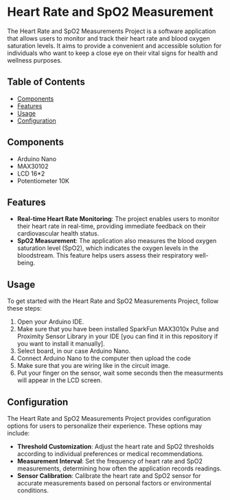 # Heart Rate and SpO2 Measurement

The Heart Rate and SpO2 Measurements Project is a software application that allows users to monitor and track their heart rate and blood oxygen saturation levels. It aims to provide a convenient and accessible solution for individuals who want to keep a close eye on their vital signs for health and wellness purposes.

## Table of Contents

- [Components](#components)
- [Features](#features)
- [Usage](#usage)
- [Configuration](#configuration)

## Components

- Arduino Nano
- MAX30102
- LCD 16*2
- Potentiometer 10K

## Features

- **Real-time Heart Rate Monitoring**: The project enables users to monitor their heart rate in real-time, providing immediate feedback on their cardiovascular health status.
- **SpO2 Measurement**: The application also measures the blood oxygen saturation level (SpO2), which indicates the oxygen levels in the bloodstream. This feature helps users assess their respiratory well-being.

## Usage

To get started with the Heart Rate and SpO2 Measurements Project, follow these steps:

1. Open your Arduino IDE.
2. Make sure that you have been installed SparkFun MAX3010x Pulse and Proximity Sensor Library in your IDE [you can find it in this repository if you want to install it manually].
3. Select board, in our case Arduino Nano.
4. Connect Arduino Nano to the computer then upload the code
5. Make sure that you are wiring like in the circuit image.
6. Put your finger on the sensor, wait some seconds then the measurments will appear in the LCD screen.

## Configuration

The Heart Rate and SpO2 Measurements Project provides configuration options for users to personalize their experience. These options may include:

- **Threshold Customization**: Adjust the heart rate and SpO2 thresholds according to individual preferences or medical recommendations.
- **Measurement Interval**: Set the frequency of heart rate and SpO2 measurements, determining how often the application records readings.
- **Sensor Calibration**: Calibrate the heart rate and SpO2 sensor for accurate measurements based on personal factors or environmental conditions.